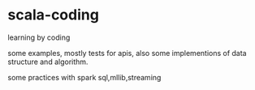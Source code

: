 # scala-coding

learning by coding 

some examples, mostly tests for apis, also some implementions of data structure and algorithm.

some practices with spark sql,mllib,streaming
